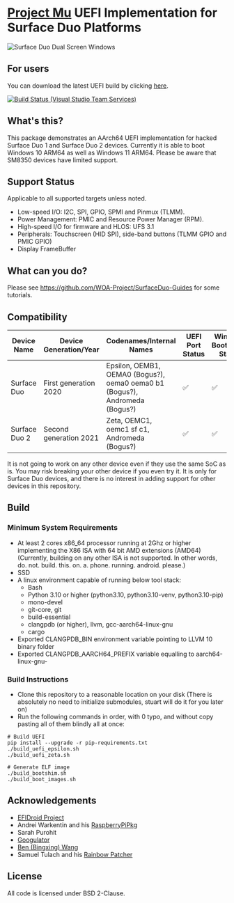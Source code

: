 # [Project Mu](https://microsoft.github.io/mu/) UEFI Implementation for Surface Duo Platforms

![Surface Duo Dual Screen Windows](https://user-images.githubusercontent.com/3755345/197420866-d3bb0534-c848-4cc2-a242-04dae48b0f6e.png)

## For users

You can download the latest UEFI build by clicking [here](https://github.com/WOA-Project/mu_andromeda_platforms/releases).

[![Build Status (Visual Studio Team Services)](https://gus33000.visualstudio.com/mu_andromeda_platforms/_apis/build/status/mu_andromeda_platforms%20CI?branchName=main)](https://gus33000.visualstudio.com/mu_andromeda_platforms/_build/latest?definitionId=1&branchName=main)

## What's this?

This package demonstrates an AArch64 UEFI implementation for hacked Surface Duo 1 and Surface Duo 2 devices. Currently it is able to boot Windows 10 ARM64 as well as Windows 11 ARM64. Please be aware that SM8350 devices have limited support.

## Support Status

Applicable to all supported targets unless noted.

- Low-speed I/O: I2C, SPI, GPIO, SPMI and Pinmux (TLMM).
- Power Management: PMIC and Resource Power Manager (RPM).
- High-speed I/O for firmware and HLOS: UFS 3.1
- Peripherals: Touchscreen (HID SPI), side-band buttons (TLMM GPIO and PMIC GPIO)
- Display FrameBuffer

## What can you do?

Please see https://github.com/WOA-Project/SurfaceDuo-Guides for some tutorials.

## Compatibility

| Device Name   | Device Generation/Year | Codenames/Internal Names | UEFI Port Status | Windows Bootability Status |
|---------------|------------------------|--------------------------|------------------|----------------------------|
| Surface Duo   | First generation 2020  | Epsilon, OEMB1, OEMA0 (Bogus?), oema0 oema0 b1 (Bogus?), Andromeda (Bogus?) | ✅ | ✅ |
| Surface Duo 2 | Second generation 2021 | Zeta, OEMC1, oemc1 sf c1, Andromeda (Bogus?) | ✅ | ✅ |

It is not going to work on any other device even if they use the same SoC as is. You may risk breaking your other device if you even try it. It is only for Surface Duo devices, and there is no interest in adding support for other devices in this repository.

## Build

### Minimum System Requirements

- At least 2 cores x86_64 processor running at 2Ghz or higher implementing the X86 ISA with 64 bit AMD extensions (AMD64) (Currently, building on any other ISA is not supported. In other words, do. not. build. this. on. a. phone. running. android. please.)
- SSD
- A linux environment capable of running below tool stack:
  - Bash
  - Python 3.10 or higher (python3.10, python3.10-venv, python3.10-pip)
  - mono-devel
  - git-core, git
  - build-essential
  - clangpdb (or higher), llvm, gcc-aarch64-linux-gnu
  - cargo
- Exported CLANGPDB_BIN environment variable pointing to LLVM 10 binary folder
- Exported CLANGPDB_AARCH64_PREFIX variable equalling to aarch64-linux-gnu-

### Build Instructions

- Clone this repository to a reasonable location on your disk (There is absolutely no need to initialize submodules, stuart will do it for you later on)
- Run the following commands in order, with 0 typo, and without copy pasting all of them blindly all at once:

```
# Build UEFI
pip install --upgrade -r pip-requirements.txt
./build_uefi_epsilon.sh
./build_uefi_zeta.sh

# Generate ELF image
./build_bootshim.sh
./build_boot_images.sh
```

## Acknowledgements

- [EFIDroid Project](http://efidroid.org)
- Andrei Warkentin and his [RaspberryPiPkg](https://github.com/andreiw/RaspberryPiPkg)
- Sarah Purohit
- [Googulator](https://github.com/Googulator/)
- [Ben (Bingxing) Wang](https://github.com/imbushuo/)
- Samuel Tulach and his [Rainbow Patcher](https://github.com/SamuelTulach/rainbow)

## License

All code is licensed under BSD 2-Clause.
